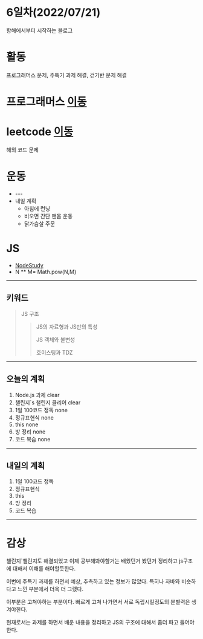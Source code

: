 # 6일차(2022/07/21)
항해에서부터 시작하는 블로그

# 활동 

프로그래머스 문제, 주특기 과제 해결, 걷기반 문제 해결
 
# 프로그래머스 <a href='https://school.programmers.co.kr/'>이동</a>

# leetcode <a href=' https://leetcode.com/'>이동</a>
해외 코드 문제


# 운동
+ -*-*-
+ 내일 계획
  + 아침에 런닝
  + 비오면 간단 맨몸 운동 
  + 닭가슴살 주문

# JS
+ <a href='.\study\NodeStudy.md'>NodeStudy</a>
+ N ** M= Math.pow(N,M)

_______
## 키워드
> JS 구조
>>
>>  JS의 자료형과 JS만의 특성
>>
>> JS 객체와 불변성
>>
>> 호이스팅과 TDZ
_____
## 오늘의 계획
1. Node.js 과제 clear
2. 챌린지`s 챌린지 클리어 clear
3. 1일 100코드 정독 none
4. 정규표현식 none
5. this none
6. 방 정리 none
7. 코드 복습 none
_____
## 내일의 계획
1. 1일 100코드 정독
2. 정규표현식
3. this
4. 방 정리
5. 코드 복습
__________
# 감상
 챌린지`챌린지도 해결되었고 이제 공부해봐야할거는 배웠던거 봤던거 정리하고 js구조에 대해서 이해를 해야할듯한다.

이번에  주특기 과제를 하면서 예상, 추측하고 있는 정보가 많았다. 특히나 자바와 비슷하다고 느낀 부분에서 더욱 더 그랬다.

이부분은 고쳐야하는 부분이다. 빠르게 고쳐 나가면서 서로 독립시킬정도의 분별력은 생겨야한다.

현재로서는 과제를 하면서 배운 내용을 정리하고 JS의 구조에 대해서 좀더 파고 들어야한다.
